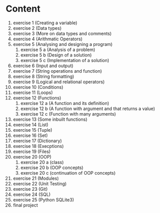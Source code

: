 # Content

1. exercise 1 (Creating a variable)
1. exercise 2 (Data types)
1. exercise 3 (More on data types and comments)
1. exercise 4 (Arithmatic Operators)
1. exercise 5 (Analysing and designing a program)
    1. exercise 5 a (Analysis of a problem)
    1. exercise 5 b (Design of a solution)
    1. exercise 5 c (Implementation of a solution)
1. exercise 6 (Input and output)
1. exercise 7 (String operations and function)
1. exercise 8 (String formatting)
1. exercise 9 (Logical and relational operators)
1. exercise 10 (Conditions)
1. exercise 11 (Loops)
1. exercise 12 (Functions)
    1. exercise 12 a (A function and its definition)
    1. exercise 12 b (A function with argument and that returns a value)
    1. exercise 12 c (Function with many arguments)
1. exercise 13 (Some inbuilt functions)
1. exercise 14 (List)
1. exercise 15 (Tuple)
1. exercise 16 (Set)
1. exercise 17 (Dictionary)
1. exercise 18 (Execptions)
1. exercise 19 (Files)
1. exercise 20 (OOP)
    1. exercise 20 a (class)
    1. exercise 20 b (OOP concepts)
    1. exercise 20 c (continuation of OOP concepts)
1. exercise 21 (Modules)
1. exercise 22 (Unit Testing)
1. exercise 23 (Git)
1. exercise 24 (SQL)
1. exercise 25 (Python SQLite3)
1. final project


